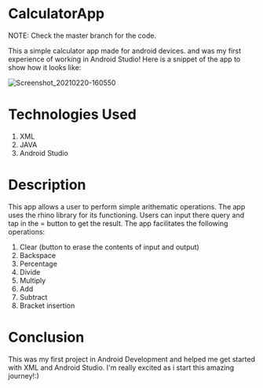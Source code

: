 # CalculatorApp

NOTE: Check the master branch for the code.


This a simple calculator app made for android devices. and was my first experience of working in Android Studio! Here is a snippet of the app to show how it looks like:

![Screenshot_20210220-160550](https://user-images.githubusercontent.com/69216934/108603725-9fb81d00-73cf-11eb-9fb9-90380e747fe4.jpg)


# Technologies Used

1. XML
2. JAVA
3. Android Studio

# Description

This app allows a user to perform simple arithematic operations. The app uses the rhino library for its functioning. Users can input there query and tap in the = button to get the result. The app facilitates the following operations:
1. Clear (button to erase the contents of input and output)
2. Backspace
3. Percentage
4. Divide
5. Multiply
6. Add
7. Subtract
8. Bracket insertion

# Conclusion

This was my first project in Android Development and helped me get started with XML and Android Studio. I'm really excited as i start this amazing journey!:)
